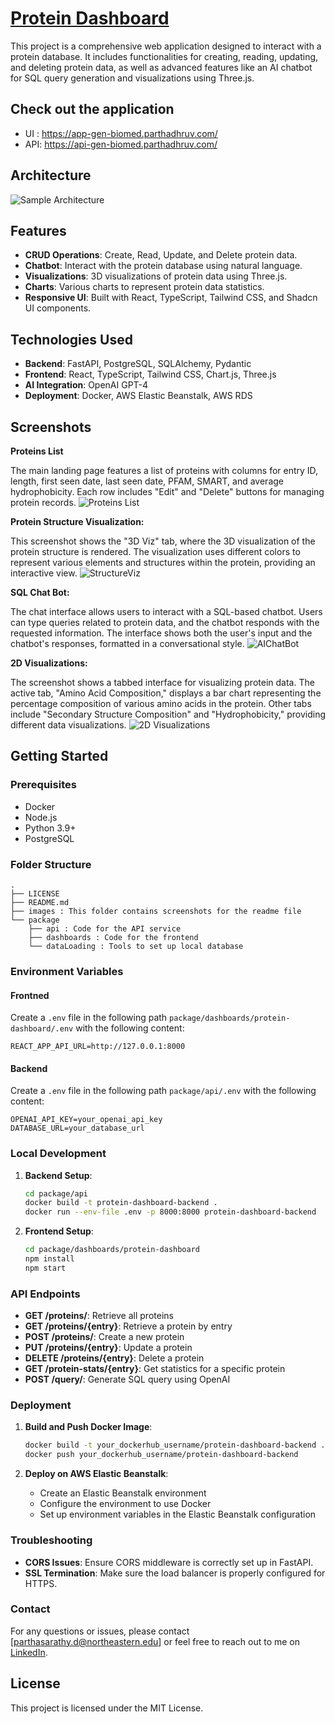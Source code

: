 # [Protein Dashboard](https://protein-dashboard-unlock-8dyrz39.gamma.site/)

This project is a comprehensive web application designed to interact with a protein database. It includes functionalities for creating, reading, updating, and deleting protein data, as well as advanced features like an AI chatbot for SQL query generation and visualizations using Three.js.

## Check out the application
- UI : https://app-gen-biomed.parthadhruv.com/
- API: https://api-gen-biomed.parthadhruv.com/

## Architecture

![Sample Architecture](./images/SampleArchitecture.png)

## Features

- **CRUD Operations**: Create, Read, Update, and Delete protein data.
- **Chatbot**: Interact with the protein database using natural language.
- **Visualizations**: 3D visualizations of protein data using Three.js.
- **Charts**: Various charts to represent protein data statistics.
- **Responsive UI**: Built with React, TypeScript, Tailwind CSS, and Shadcn UI components.

## Technologies Used

- **Backend**: FastAPI, PostgreSQL, SQLAlchemy, Pydantic
- **Frontend**: React, TypeScript, Tailwind CSS,  Chart.js, Three.js
- **AI Integration**: OpenAI GPT-4
- **Deployment**: Docker, AWS Elastic Beanstalk, AWS RDS

## Screenshots

**Proteins List**

The main landing page features a list of proteins with columns for entry ID, length, first seen date, last seen date, PFAM, SMART, and average hydrophobicity. Each row includes "Edit" and "Delete" buttons for managing protein records.
![Proteins List](./images/landingPage.png)

**Protein Structure Visualization:**

This screenshot shows the "3D Viz" tab, where the 3D visualization of the protein structure is rendered. The visualization uses different colors to represent various elements and structures within the protein, providing an interactive view.
![StructureViz](./images/proteinStructureViz.png)

**SQL Chat Bot:**

The chat interface allows users to interact with a SQL-based chatbot. Users can type queries related to protein data, and the chatbot responds with the requested information. The interface shows both the user's input and the chatbot's responses, formatted in a conversational style.
![AIChatBot](/images/SQLChatBot.png)

**2D Visualizations:**

The screenshot shows a tabbed interface for visualizing protein data. The active tab, "Amino Acid Composition," displays a bar chart representing the percentage composition of various amino acids in the protein. Other tabs include "Secondary Structure Composition" and "Hydrophobicity," providing different data visualizations.
![2D Visualizations](images/2dVisualizations.png)



## Getting Started

### Prerequisites

- Docker
- Node.js
- Python 3.9+
- PostgreSQL

### Folder Structure

```shell
.
├── LICENSE
├── README.md
├── images : This folder contains screenshots for the readme file
└── package
    ├── api : Code for the API service
    ├── dashboards : Code for the frontend 
    └── dataLoading : Tools to set up local database
```


### Environment Variables

#### Frontned

Create a `.env` file in the following path `package/dashboards/protein-dashboard/.env` with the following content: 

```env
REACT_APP_API_URL=http://127.0.0.1:8000
```

#### Backend

Create a `.env` file in the following path `package/api/.env` with the following content:

```env
OPENAI_API_KEY=your_openai_api_key
DATABASE_URL=your_database_url
```

### Local Development

1. **Backend Setup**:

    ```sh
    cd package/api
    docker build -t protein-dashboard-backend .
    docker run --env-file .env -p 8000:8000 protein-dashboard-backend
    ```

2. **Frontend Setup**:

    ```sh
    cd package/dashboards/protein-dashboard
    npm install
    npm start
    ```

### API Endpoints

- **GET /proteins/**: Retrieve all proteins
- **GET /proteins/{entry}**: Retrieve a protein by entry
- **POST /proteins/**: Create a new protein
- **PUT /proteins/{entry}**: Update a protein
- **DELETE /proteins/{entry}**: Delete a protein
- **GET /protein-stats/{entry}**: Get statistics for a specific protein
- **POST /query/**: Generate SQL query using OpenAI

### Deployment

1. **Build and Push Docker Image**:

    ```sh
    docker build -t your_dockerhub_username/protein-dashboard-backend .
    docker push your_dockerhub_username/protein-dashboard-backend
    ```

2. **Deploy on AWS Elastic Beanstalk**:

    - Create an Elastic Beanstalk environment
    - Configure the environment to use Docker
    - Set up environment variables in the Elastic Beanstalk configuration

### Troubleshooting

- **CORS Issues**: Ensure CORS middleware is correctly set up in FastAPI.
- **SSL Termination**: Make sure the load balancer is properly configured for HTTPS.

### Contact

For any questions or issues, please contact [parthasarathy.d@northeastern.edu] or feel free to reach out to me on [LinkedIn](https://www.linkedin.com/in/parthadhruv/).

## License
This project is licensed under the MIT License.
